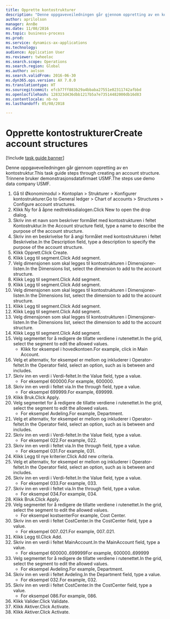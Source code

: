 ```yaml
--- 
title: Opprette kontostrukturer
description: "Denne oppgaveveiledningen går gjennom oppretting av en kontostruktur."
author: aprilolson
manager: AnnBe
ms.date: 11/08/2016
ms.topic: business-process
ms.prod: 
ms.service: dynamics-ax-applications
ms.technology: 
audience: Application User
ms.reviewer: twheeloc
ms.search.scope: Operations
ms.search.region: Global
ms.author: aolson
ms.search.validFrom: 2016-06-30
ms.dyn365.ops.version: AX 7.0.0
ms.translationtype: HT
ms.sourcegitcommit: efcb77ff883b29a4bbaba27551e02311742afbbd
ms.openlocfilehash: 128323d436dbb1217b5a7e73514482000db16d83
ms.contentlocale: nb-no
ms.lasthandoff: 05/08/2018

---
```

# <a name="create-account-structures"></a><span data-ttu-id="d9e38-103">Opprette kontostrukturer</span><span class="sxs-lookup"><span data-stu-id="d9e38-103">Create account structures</span></span>

[!include [task guide banner](../../includes/task-guide-banner.md)]

<span data-ttu-id="d9e38-104">Denne oppgaveveiledningen går gjennom oppretting av en kontostruktur.</span><span class="sxs-lookup"><span data-stu-id="d9e38-104">This task guide steps through creating an account structure.</span></span> <span data-ttu-id="d9e38-105">Trinnene bruker demonstrasjonsdatafirmaet USMF.</span><span class="sxs-lookup"><span data-stu-id="d9e38-105">The steps use demo data company USMF.</span></span>

1. <span data-ttu-id="d9e38-106">Gå til Økonomimodul > Kontoplan > Strukturer > Konfigurer kontostrukturer.</span><span class="sxs-lookup"><span data-stu-id="d9e38-106">Go to General ledger > Chart of accounts > Structures > Configure account structures.</span></span>
2. <span data-ttu-id="d9e38-107">Klikk Ny for å åpne nedtrekksdialogen.</span><span class="sxs-lookup"><span data-stu-id="d9e38-107">Click New to open the drop dialog.</span></span>
3. <span data-ttu-id="d9e38-108">Skriv inn et navn som beskriver formålet med kontostrukturen i feltet Kontostruktur.</span><span class="sxs-lookup"><span data-stu-id="d9e38-108">In the Account structure field, type a name to describe the purpose of the account structure.</span></span>
4. <span data-ttu-id="d9e38-109">Skriv inn en beskrivelse for å angi formålet med kontostrukturen i feltet Beskrivelse.</span><span class="sxs-lookup"><span data-stu-id="d9e38-109">In the Description field, type a description to specify the purpose of the account structure.</span></span>
5. <span data-ttu-id="d9e38-110">Klikk Opprett.</span><span class="sxs-lookup"><span data-stu-id="d9e38-110">Click Create.</span></span>
6. <span data-ttu-id="d9e38-111">Klikk Legg til segment.</span><span class="sxs-lookup"><span data-stu-id="d9e38-111">Click Add segment.</span></span>
7. <span data-ttu-id="d9e38-112">Velg dimensjonen som skal legges til kontostrukturen i Dimensjoner-listen.</span><span class="sxs-lookup"><span data-stu-id="d9e38-112">In the Dimensions list, select the dimension to add to the account structure.</span></span>
8. <span data-ttu-id="d9e38-113">Klikk Legg til segment.</span><span class="sxs-lookup"><span data-stu-id="d9e38-113">Click Add segment.</span></span>
9. <span data-ttu-id="d9e38-114">Klikk Legg til segment.</span><span class="sxs-lookup"><span data-stu-id="d9e38-114">Click Add segment.</span></span>
10. <span data-ttu-id="d9e38-115">Velg dimensjonen som skal legges til kontostrukturen i Dimensjoner-listen.</span><span class="sxs-lookup"><span data-stu-id="d9e38-115">In the Dimensions list, select the dimension to add to the account structure.</span></span>
11. <span data-ttu-id="d9e38-116">Klikk Legg til segment.</span><span class="sxs-lookup"><span data-stu-id="d9e38-116">Click Add segment.</span></span>
12. <span data-ttu-id="d9e38-117">Klikk Legg til segment.</span><span class="sxs-lookup"><span data-stu-id="d9e38-117">Click Add segment.</span></span>
13. <span data-ttu-id="d9e38-118">Velg dimensjonen som skal legges til kontostrukturen i Dimensjoner-listen.</span><span class="sxs-lookup"><span data-stu-id="d9e38-118">In the Dimensions list, select the dimension to add to the account structure.</span></span>
14. <span data-ttu-id="d9e38-119">Klikk Legg til segment.</span><span class="sxs-lookup"><span data-stu-id="d9e38-119">Click Add segment.</span></span>
15. <span data-ttu-id="d9e38-120">Velg segmentet for å redigere de tillatte verdiene i rutenettet.</span><span class="sxs-lookup"><span data-stu-id="d9e38-120">In the grid, select the segment to edit the allowed values.</span></span>
    * <span data-ttu-id="d9e38-121">Klikk for eksempel i hovedkontoen.</span><span class="sxs-lookup"><span data-stu-id="d9e38-121">For example, click in Main Account.</span></span>  
16. <span data-ttu-id="d9e38-122">Velg et alternativ, for eksempel er mellom og inkluderer i Operator-feltet.</span><span class="sxs-lookup"><span data-stu-id="d9e38-122">In the Operator field, select an option, such as is between and includes.</span></span>
17. <span data-ttu-id="d9e38-123">Skriv inn en verdi i Verdi-feltet.</span><span class="sxs-lookup"><span data-stu-id="d9e38-123">In the Value field, type a value.</span></span>
    * <span data-ttu-id="d9e38-124">For eksempel 600000.</span><span class="sxs-lookup"><span data-stu-id="d9e38-124">For example, 600000.</span></span>  
18. <span data-ttu-id="d9e38-125">Skriv inn en verdi i feltet via.</span><span class="sxs-lookup"><span data-stu-id="d9e38-125">In the through field, type a value.</span></span>
    * <span data-ttu-id="d9e38-126">For eksempel 699999.</span><span class="sxs-lookup"><span data-stu-id="d9e38-126">For example, 699999.</span></span>  
19. <span data-ttu-id="d9e38-127">Klikk Bruk.</span><span class="sxs-lookup"><span data-stu-id="d9e38-127">Click Apply.</span></span>
20. <span data-ttu-id="d9e38-128">Velg segmentet for å redigere de tillatte verdiene i rutenettet.</span><span class="sxs-lookup"><span data-stu-id="d9e38-128">In the grid, select the segment to edit the allowed values.</span></span>
    * <span data-ttu-id="d9e38-129">For eksempel Avdeling.</span><span class="sxs-lookup"><span data-stu-id="d9e38-129">For example, Department.</span></span>  
21. <span data-ttu-id="d9e38-130">Velg et alternativ, for eksempel er mellom og inkluderer i Operator-feltet.</span><span class="sxs-lookup"><span data-stu-id="d9e38-130">In the Operator field, select an option, such as is between and includes.</span></span>
22. <span data-ttu-id="d9e38-131">Skriv inn en verdi i Verdi-feltet.</span><span class="sxs-lookup"><span data-stu-id="d9e38-131">In the Value field, type a value.</span></span>
    * <span data-ttu-id="d9e38-132">For eksempel 022.</span><span class="sxs-lookup"><span data-stu-id="d9e38-132">For example, 022.</span></span>  
23. <span data-ttu-id="d9e38-133">Skriv inn en verdi i feltet via.</span><span class="sxs-lookup"><span data-stu-id="d9e38-133">In the through field, type a value.</span></span>
    * <span data-ttu-id="d9e38-134">For eksempel 031.</span><span class="sxs-lookup"><span data-stu-id="d9e38-134">For example, 031.</span></span>  
24. <span data-ttu-id="d9e38-135">Klikk Legg til nye kriterier.</span><span class="sxs-lookup"><span data-stu-id="d9e38-135">Click Add new criteria.</span></span>
25. <span data-ttu-id="d9e38-136">Velg et alternativ, for eksempel er mellom og inkluderer i Operator-feltet.</span><span class="sxs-lookup"><span data-stu-id="d9e38-136">In the Operator field, select an option, such as is between and includes.</span></span>
26. <span data-ttu-id="d9e38-137">Skriv inn en verdi i Verdi-feltet.</span><span class="sxs-lookup"><span data-stu-id="d9e38-137">In the Value field, type a value.</span></span>
    * <span data-ttu-id="d9e38-138">For eksempel 033.</span><span class="sxs-lookup"><span data-stu-id="d9e38-138">For example, 033.</span></span>  
27. <span data-ttu-id="d9e38-139">Skriv inn en verdi i feltet via.</span><span class="sxs-lookup"><span data-stu-id="d9e38-139">In the through field, type a value.</span></span>
    * <span data-ttu-id="d9e38-140">For eksempel 034.</span><span class="sxs-lookup"><span data-stu-id="d9e38-140">For example, 034.</span></span>  
28. <span data-ttu-id="d9e38-141">Klikk Bruk.</span><span class="sxs-lookup"><span data-stu-id="d9e38-141">Click Apply.</span></span>
29. <span data-ttu-id="d9e38-142">Velg segmentet for å redigere de tillatte verdiene i rutenettet.</span><span class="sxs-lookup"><span data-stu-id="d9e38-142">In the grid, select the segment to edit the allowed values.</span></span>
    * <span data-ttu-id="d9e38-143">For eksempel kostsenter</span><span class="sxs-lookup"><span data-stu-id="d9e38-143">For example, Cost Center.</span></span>  
30. <span data-ttu-id="d9e38-144">Skriv inn en verdi i feltet CostCenter.</span><span class="sxs-lookup"><span data-stu-id="d9e38-144">In the CostCenter field, type a value.</span></span>
    * <span data-ttu-id="d9e38-145">For eksempel 007..021.</span><span class="sxs-lookup"><span data-stu-id="d9e38-145">For example, 007..021.</span></span>  
31. <span data-ttu-id="d9e38-146">Klikk Legg til.</span><span class="sxs-lookup"><span data-stu-id="d9e38-146">Click Add.</span></span>
32. <span data-ttu-id="d9e38-147">Skriv inn en verdi i feltet MainAccount.</span><span class="sxs-lookup"><span data-stu-id="d9e38-147">In the MainAccount field, type a value.</span></span>
    * <span data-ttu-id="d9e38-148">For eksempel 600000..699999</span><span class="sxs-lookup"><span data-stu-id="d9e38-148">For example, 600000..699999</span></span>  
33. <span data-ttu-id="d9e38-149">Velg segmentet for å redigere de tillatte verdiene i rutenettet.</span><span class="sxs-lookup"><span data-stu-id="d9e38-149">In the grid, select the segment to edit the allowed values.</span></span>
    * <span data-ttu-id="d9e38-150">For eksempel Avdeling.</span><span class="sxs-lookup"><span data-stu-id="d9e38-150">For example, Department.</span></span>  
34. <span data-ttu-id="d9e38-151">Skriv inn en verdi i feltet Avdeling.</span><span class="sxs-lookup"><span data-stu-id="d9e38-151">In the Department field, type a value.</span></span>
    * <span data-ttu-id="d9e38-152">For eksempel 032.</span><span class="sxs-lookup"><span data-stu-id="d9e38-152">For example, 032.</span></span>  
35. <span data-ttu-id="d9e38-153">Skriv inn en verdi i feltet CostCenter.</span><span class="sxs-lookup"><span data-stu-id="d9e38-153">In the CostCenter field, type a value.</span></span>
    * <span data-ttu-id="d9e38-154">For eksempel 086.</span><span class="sxs-lookup"><span data-stu-id="d9e38-154">For example, 086.</span></span>  
36. <span data-ttu-id="d9e38-155">Klikk Valider.</span><span class="sxs-lookup"><span data-stu-id="d9e38-155">Click Validate.</span></span>
37. <span data-ttu-id="d9e38-156">Klikk Aktiver.</span><span class="sxs-lookup"><span data-stu-id="d9e38-156">Click Activate.</span></span>
38. <span data-ttu-id="d9e38-157">Klikk Aktiver.</span><span class="sxs-lookup"><span data-stu-id="d9e38-157">Click Activate.</span></span>


